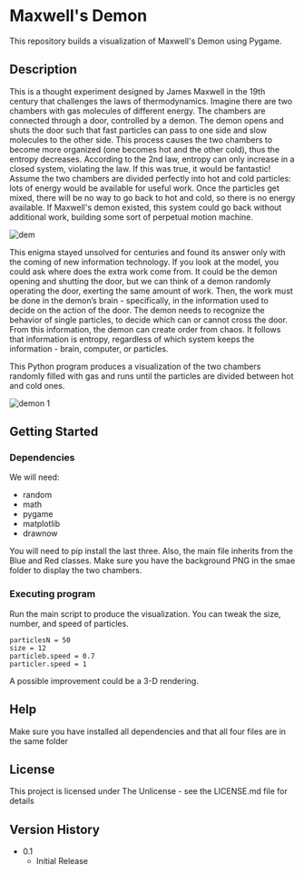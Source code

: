 # Maxwell's Demon

This repository builds a visualization of Maxwell's Demon using Pygame.

## Description

This is a thought experiment designed by James Maxwell in the 19th century that challenges the laws of thermodynamics. Imagine there are two chambers with gas molecules of different energy. The chambers are connected through a door, controlled by a demon. The demon opens and shuts the door such that fast particles can pass to one side and slow molecules to the other side. This process causes the two chambers to become more organized (one becomes hot and the other cold), thus the entropy decreases. According to the 2nd law, entropy can only increase in a closed system, violating the law. If this was true, it would be fantastic! Assume the two chambers are divided perfectly into hot and cold particles: lots of energy would be available for useful work. Once the particles get mixed, there will be no way to go back to hot and cold, so there is no energy available. If Maxwell's demon existed, this system could go back without additional work, building some sort of perpetual motion machine.

![dem](https://user-images.githubusercontent.com/86791449/130356965-b5f2f563-64ec-430c-8226-16d270b7e86b.png)

This enigma stayed unsolved for centuries and found its answer only with the coming of new information technology. If you look at the model, you could ask where does the extra work come from. It could be the demon opening and shutting the door, but we can think of a demon randomly operating the door, exerting the same amount of work. Then, the work must be done in the demon’s brain - specifically, in the information used to decide on the action of the door. The demon needs to recognize the behavior of single particles, to decide which can or cannot cross the door. From this information, the demon can create order from chaos. It follows that information is entropy, regardless of which system keeps the information - brain, computer, or particles.

This Python program produces a visualization of the two chambers randomly filled with gas and runs until the particles are divided between hot and cold ones.

![demon 1](https://user-images.githubusercontent.com/86791449/130357757-81cfce27-486f-40a6-86a0-2dee82028d50.png)


## Getting Started

### Dependencies

We will need:
* random
* math
* pygame
* matplotlib
* drawnow

You will need to pip install the last three. Also, the main file inherits from the Blue and Red classes.
Make sure you have the background PNG in the smae folder to display the two chambers.


### Executing program

Run the main script to produce the visualization. You can tweak the size, number, and speed of particles.

```
particlesN = 50     
size = 12
particleb.speed = 0.7    
particler.speed = 1                              
```

A possible improvement could be a 3-D rendering.

## Help

Make sure you have installed all dependencies and that all four files are in the same folder

## License

This project is licensed under The Unlicense - see the LICENSE.md file for details

## Version History

* 0.1
    * Initial Release
